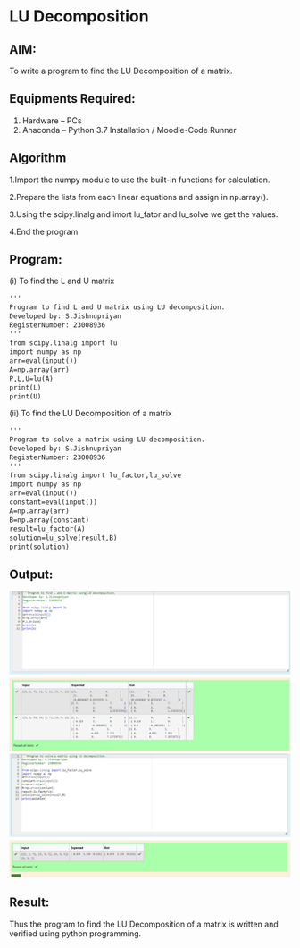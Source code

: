 # LU Decomposition 

## AIM:
To write a program to find the LU Decomposition of a matrix.

## Equipments Required:
1. Hardware – PCs
2. Anaconda – Python 3.7 Installation / Moodle-Code Runner

## Algorithm
1.Import the numpy module to use the built-in functions for calculation.

2.Prepare the lists from each linear equations and assign in np.array().

3.Using the scipy.linalg and imort lu_fator and lu_solve we get the values.

4.End the program

## Program:
(i) To find the L and U matrix

```
'''
Program to find L and U matrix using LU decomposition.
Developed by: S.Jishnupriyan
RegisterNumber: 23008936
'''
from scipy.linalg import lu
import numpy as np
arr=eval(input())
A=np.array(arr)
P,L,U=lu(A)
print(L)
print(U)
```

(ii) To find the LU Decomposition of a matrix
```
'''
Program to solve a matrix using LU decomposition.
Developed by: S.Jishnupriyan
RegisterNumber: 23008936
'''
from scipy.linalg import lu_factor,lu_solve
import numpy as np
arr=eval(input())
constant=eval(input())
A=np.array(arr)
B=np.array(constant)
result=lu_factor(A)
solution=lu_solve(result,B)
print(solution)
```


## Output:
![output](/l%20and%20u.png)
![output](/lu%20.png)


## Result:
Thus the program to find the LU Decomposition of a matrix is written and verified using python programming.

